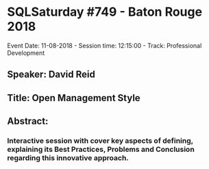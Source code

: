 # SQLSaturday #749 - Baton Rouge 2018
Event Date: 11-08-2018 - Session time: 12:15:00 - Track: Professional Development
## Speaker: David Reid
## Title: Open Management Style
## Abstract:
### Interactive session with cover key aspects of defining, explaining its Best Practices, Problems and Conclusion regarding this innovative approach.
